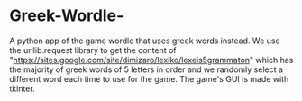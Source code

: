 # Greek-Wordle-
A python app of the game wordle that uses greek words instead.
We use the urllib.request library to get the content of 
"https://sites.google.com/site/dimizaro/lexiko/lexeis5grammaton"
which has the majority of greek words of 5 letters in order and we randomly select a 
different word each time to use for the game. The game's GUI is made with tkinter.
